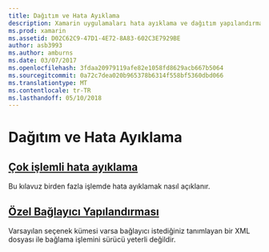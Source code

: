 ```yaml
---
title: Dağıtım ve Hata Ayıklama
description: Xamarin uygulamaları hata ayıklama ve dağıtım yapılandırmalarını değiştirmek için ipuçları.
ms.prod: xamarin
ms.assetid: D02C62C9-47D1-4E72-8A83-602C3E7929BE
author: asb3993
ms.author: amburns
ms.date: 03/07/2017
ms.openlocfilehash: 3fdaa20979119afe82e1058fd8629acb667b5064
ms.sourcegitcommit: 0a72c7dea020b965378b6314f558bf5360dbd066
ms.translationtype: MT
ms.contentlocale: tr-TR
ms.lasthandoff: 05/10/2018
---
```

# <a name="deployment--debugging"></a>Dağıtım ve Hata Ayıklama

## <a name="multi-process-debuggingmulti-process-debuggingmd"></a>[Çok işlemli hata ayıklama](multi-process-debugging.md)

Bu kılavuz birden fazla işlemde hata ayıklamak nasıl açıklanır.

## <a name="custom-linker-configurationlinkermd"></a>[Özel Bağlayıcı Yapılandırması](linker.md)

Varsayılan seçenek kümesi varsa bağlayıcı istediğiniz tanımlayan bir XML dosyası ile bağlama işlemini sürücü yeterli değildir.
